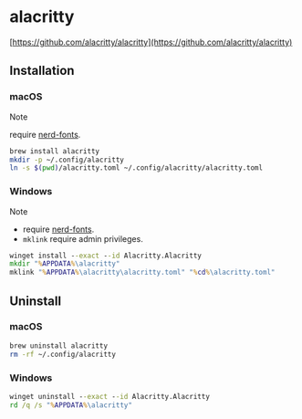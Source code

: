 # alacritty

[https://github.com/alacritty/alacritty](https://github.com/alacritty/alacritty)

## Installation

### macOS

> [!NOTE]
> require [nerd-fonts](../nerdfonts).

```bash
brew install alacritty
mkdir -p ~/.config/alacritty
ln -s $(pwd)/alacritty.toml ~/.config/alacritty/alacritty.toml
```

### Windows

> [!NOTE]
>
> - require [nerd-fonts](../nerdfonts).
> - `mklink` require admin privileges.

```bat
winget install --exact --id Alacritty.Alacritty
mkdir "%APPDATA%\alacritty"
mklink "%APPDATA%\alacritty\alacritty.toml" "%cd%\alacritty.toml"
```

## Uninstall

### macOS

```bash
brew uninstall alacritty
rm -rf ~/.config/alacritty
```

### Windows

```bat
winget uninstall --exact --id Alacritty.Alacritty
rd /q /s "%APPDATA%\alacritty"
```
